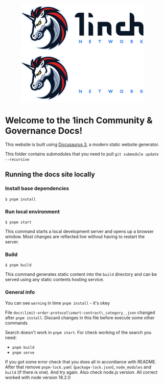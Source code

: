 <div align="center">
    <img src="https://github.com/1inch/farming/blob/master/.github/1inch_github_w.svg#gh-light-mode-only" />
    <img src="https://github.com/1inch/farming/blob/master/.github/1inch_github_b.svg#gh-dark-mode-only" />
</div>

# Welcome to the 1inch Community & Governance Docs!

This website is built using [Docusaurus 3](https://docusaurus.io/), a modern static website generator.

This folder contains submodules that you need to pull `git submodule update --recursive`

## Running the docs site locally

### Install base dependencies

```
$ pnpm install
```

### Run local environment

```
$ pnpm start
```

This command starts a local development server and opens up a browser window. Most changes are reflected live without having to restart the server.

### Build

```
$ pnpm build
```

This command generates static content into the `build` directory and can be served using any static contents hosting service.

### General info

You can see `warning` in time `pnpm install` - it's okey

File `docs\limit-order-protocol\smart-contract\_category_.json` changed after `pnpm install`. Discard changes in this file before execute some other commands

Search doesn't work in `pnpm start`.
For check working of the search you need:
- `pnpm build`
- `pnpm serve`

If you got some error check that you does all in accordiance with README.
After that remove `pnpm-lock.yaml` (`package-lock.json`), `node_modules` and `build` (if there is one). And try again.
Also check node.js version. All correct worked with node version 18.2.0

